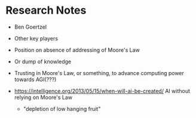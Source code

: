 # Research Notes

+ Ben Goertzel
+ Other key players


+ Position on absence of addressing of Moore's Law
+ Or dump of knowledge


+ Trusting in Moore's Law, or something, to advance computing power towards AGI(???)


+ https://intelligence.org/2013/05/15/when-will-ai-be-created/ AI without relying on Moore's Law
    * "depletion of low hanging fruit"

